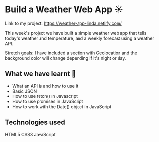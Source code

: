 # Build a Weather Web App :sunny:

Link to my project: https://weather-app-linda.netlify.com/

This week's project we have built a simple weather web app that tells today's weather and temperature, and a weekly forecast using a weather API.

Stretch goals:
I have included a section with Geolocation and the background color will change depending if it's night or day.



## What we have learnt 🧠

- What an API is and how to use it
- Basic JSON
- How to use fetch() in Javascript
- How to use promises in JavaScript
- How to work with the Date() object in JavaScript

## Technologies used
HTML5
CSS3
JavaScript
